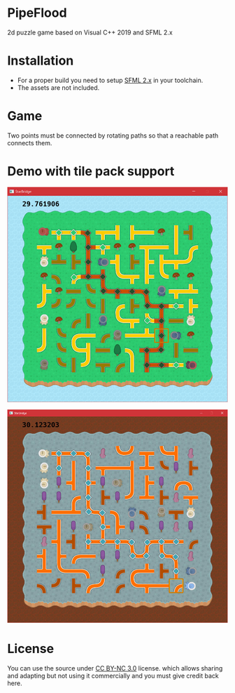 # PipeFlood
2d puzzle game based on Visual C++ 2019 and SFML 2.x

# Installation
* For a proper build you need to setup [SFML 2.x](https://www.sfml-dev.org/) in your toolchain.
* The assets are not included.

# Game
Two points must be connected by rotating paths so that a reachable path connects them.

# Demo with tile pack support

![](https://raw.githubusercontent.com/srad/PipeFlood/master/Doc/media/demo5.jpg)

![](https://raw.githubusercontent.com/srad/PipeFlood/master/Doc/media/demo6.jpg)

# License

You can use the source under [CC BY-NC 3.0](https://creativecommons.org/licenses/by-nc/3.0/) license.
which allows sharing and adapting but not using it commercially and you must give credit back here.